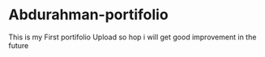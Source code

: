 # Abdurahman-portifolio
This is my First portifolio Upload so hop i will get good improvement in the future
